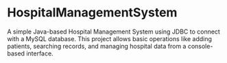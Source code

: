# HospitalManagementSystem
A simple Java-based Hospital Management System using JDBC to connect with a MySQL database. This project allows basic operations like adding patients, searching records, and managing hospital data from a console-based interface.
